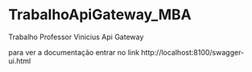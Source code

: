 # TrabalhoApiGateway_MBA
Trabalho Professor Vinicius Api Gateway 

para ver a documentação entrar no link http://localhost:8100/swagger-ui.html

